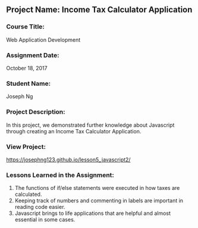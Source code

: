 ## Project Name:  Income Tax Calculator Application

### Course Title:
Web Application Development

### Assignment Date:  
October 18, 2017

### Student Name:  
Joseph Ng

### Project Description:
In this project, we demonstrated further knowledge about Javascript through creating an Income Tax Calculator Application.

### View Project:
https://josephng123.github.io/lesson5_javascript2/

### Lessons Learned in the Assignment:
1. The functions of if/else statements were executed in how taxes are calculated.
2. Keeping track of numbers and commenting in labels are important in reading code easier.
3. Javascript brings to life applications that are helpful and almost essential in some cases.

